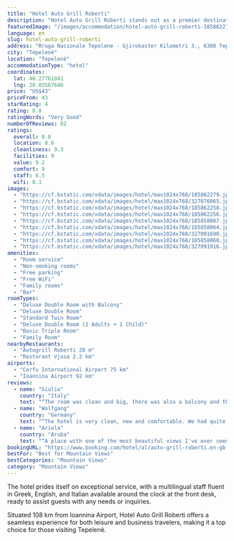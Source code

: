 ```yaml
---
title: "Hotel Auto Grill Roberti"
description: "Hotel Auto Grill Roberti stands out as a premier destination for travelers seeking comfort and convenience in Tepelenë."
featuredImage: "/images/accommodation/hotel-auto-grill-roberti-185862279.jpg"
language: en
slug: hotel-auto-grill-roberti
address: "Rruga Nacionale Tepelene - Gjirokaster Kilometri 3., 6300 Tepelenë, Albania"
city: "Tepelenë"
location: "Tepelenë"
accommodationType: "hotel"
coordinates:
  lat: 40.27761041
  lng: 20.03567646
price: "US$43"
priceFrom: 43
starRating: 4
rating: 8.8
ratingWords: "Very Good"
numberOfReviews: 82
ratings:
  overall: 8.8
  location: 8.6
  cleanliness: 9.3
  facilities: 9
  value: 9.2
  comfort: 9
  staff: 8.5
  wifi: 8.1
images:
  - "https://cf.bstatic.com/xdata/images/hotel/max1024x768/185862279.jpg?k=ac318e3c33b6ad3eab5c609924f379b99860aaf8dba0d9190761ef29943efcf0&o=&hp=1"
  - "https://cf.bstatic.com/xdata/images/hotel/max1024x768/327076065.jpg?k=42a7daa59c8280701eb0add0506cbe2e02e6fde84c90b28974291988ab9e35d3&o=&hp=1"
  - "https://cf.bstatic.com/xdata/images/hotel/max1024x768/185862258.jpg?k=50df65a1080f5cf4b910a887f3776a926c777e947a1e29a60827119762c4a87f&o=&hp=1"
  - "https://cf.bstatic.com/xdata/images/hotel/max1024x768/185862256.jpg?k=cecefbaf1b4353fc91f35f8499be8e4d81c25855f469ca9e2a0a25105cf9615e&o=&hp=1"
  - "https://cf.bstatic.com/xdata/images/hotel/max1024x768/185858067.jpg?k=ddc90787fe5b083999fe18ef2cd87c10e5890f53bd5e1a43ffca1077f6d73f48&o=&hp=1"
  - "https://cf.bstatic.com/xdata/images/hotel/max1024x768/185858064.jpg?k=69ed5b52a7847a89b3d904efcd18dc7966e42f178063a434f268a60c17f3792c&o=&hp=1"
  - "https://cf.bstatic.com/xdata/images/hotel/max1024x768/327091690.jpg?k=59c01915099227fd5161f67de8ac4e71ba6ac2d45b8c71d988eb72427f7a958f&o=&hp=1"
  - "https://cf.bstatic.com/xdata/images/hotel/max1024x768/185858060.jpg?k=2803b99b5bdf99de2fd7dd3edf399c79d08d891b5ebbe47838ce77c767e5c136&o=&hp=1"
  - "https://cf.bstatic.com/xdata/images/hotel/max1024x768/327091916.jpg?k=6fc3d834da481ded4013f8f288b28596778b9b4a634a1bb4bbf80905421e5115&o=&hp=1"
amenities:
  - "Room service"
  - "Non-smoking rooms"
  - "Free parking"
  - "Free WiFi"
  - "Family rooms"
  - "Bar"
roomTypes:
  - "Deluxe Double Room with Balcony"
  - "Deluxe Double Room"
  - "Standard Twin Room"
  - "Deluxe Double Room (2 Adults + 1 Child)"
  - "Basic Triple Room"
  - "Family Room"
nearbyRestaurants:
  - "Autogrill Roberti 20 m"
  - "Restorant Vjosa 2.2 km"
airports:
  - "Corfu International Airport 75 km"
  - "Ioannina Airport 92 km"
reviews:
  - name: "Giulia"
    country: "Italy"
    text: "“The room was clean and big, there was also a balcony and the view was great.”"
  - name: "Wolfgang"
    country: "Germany"
    text: "“The hotel is very clean, new and comfortable. We had quite romms on the backside with river and mountain view. The frontside is a gas station on a noisy street.”"
  - name: "Ariola"
    country: "Aruba"
    text: "“A place with one of the most beautiful views I've ever seen. Very quiet and peaceful place. Excellent service, and the food was very tasty. Also the rooms were very clean and nicely decorated .I highly recommend it .”"
bookingURL: "https://www.booking.com/hotel/al/auto-grill-roberti.en-gb.html?aid=8035640"
bestFor: "Best for Mountain Views"
bestCategories: "Mountain Views"
category: "Mountain Views"
---
```


The hotel prides itself on exceptional service, with a multilingual staff fluent in Greek, English, and Italian available around the clock at the front desk, ready to assist guests with any needs or inquiries.

Situated 108 km from Ioannina Airport, Hotel Auto Grill Roberti offers a seamless experience for both leisure and business travelers, making it a top choice for those visiting Tepelenë.